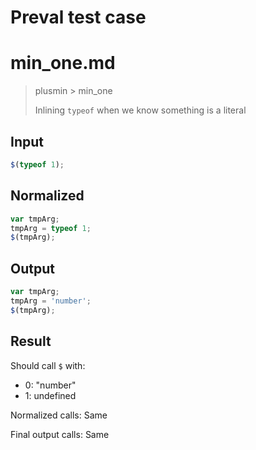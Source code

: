 # Preval test case

# min_one.md

> plusmin > min_one
>
> Inlining `typeof` when we know something is a literal

## Input

`````js filename=intro
$(typeof 1);
`````

## Normalized

`````js filename=intro
var tmpArg;
tmpArg = typeof 1;
$(tmpArg);
`````

## Output

`````js filename=intro
var tmpArg;
tmpArg = 'number';
$(tmpArg);
`````

## Result

Should call `$` with:
 - 0: "number"
 - 1: undefined

Normalized calls: Same

Final output calls: Same
